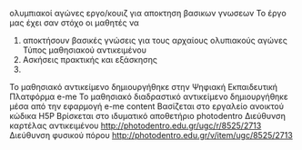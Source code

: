 ολυμπιακοί αγώνες
εργο/κουιζ για αποκτηση βασικων γνωσεων 
Το έργο μας έχει σαν στόχο οι μαθητές να
1) αποκτήσουν βασικές γνώσεις για τους αρχαίους ολυπιακούς αγώνες
Τύπος μαθησιακού αντικειμένου
1) Ασκήσεις πρακτικής και εξάσκησης
2) 
Το μαθησιακό αντικείμενο δημιουργήθηκε στην Ψηφιακή Εκπαιδευτική Πλατφόρμα e-me
Το μαθησιακό διαδραστικό αντικείμενο δημιουργήθηκε μέσα από την εφαρμογή e-me content
Βασίζεται στο εργαλείο ανοικτού κώδικα H5P
Βρίσκεται στο ιδυματικό αποθετήριο photodentro
Διεύθυνση καρτέλας αντικειμένου http://photodentro.edu.gr/ugc/r/8525/2713
Διεύθυνση φυσικού πόρου http://photodentro.edu.gr/v/item/ugc/8525/2713
